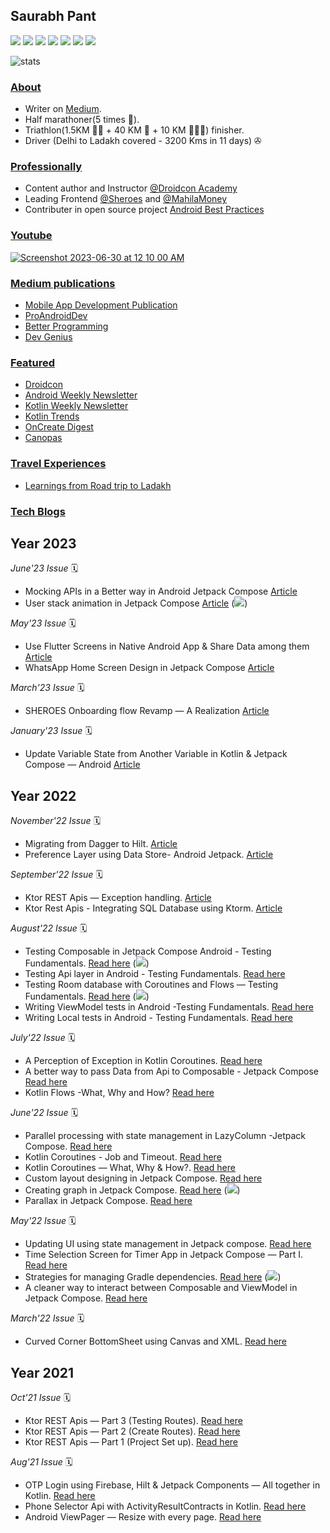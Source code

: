 ## Saurabh Pant
![](https://androidweekly.net/issues/issue-576/badge)
![](https://androidweekly.net/issues/issue-534/badge)
![](https://androidweekly.net/issues/issue-532/badge)
![](https://androidweekly.net/issues/issue-523/badge)
![](https://androidweekly.net/issues/issue-520/badge)
![](https://androidweekly.net/issues/issue-282/badge)
![](https://androidweekly.net/issues/issue-276/badge)

![stats](https://github-readme-stats.vercel.app/api?username=aqua30&hide=contribs&show_icons=true&include_all_commits=true&count_private=true)

### <ins>About</ins>
- Writer on [Medium](https://saurabhpant.medium.com/). 
- Half marathoner(5 times 🏃).
- Triathlon(1.5KM 🏊🏼‍ + 40 KM 🚴 + 10 KM 🏃🏻‍♂) finisher.
- Driver (Delhi to Ladakh covered - 3200 Kms in 11 days) ✇

### <ins>Professionally</ins>
- Content author and Instructor [@Droidcon Academy](https://www.droidcon.com/)
- Leading Frontend [@Sheroes](https://sheroes.com/) and [@MahilaMoney](https://www.mahila.money/) 
- Contributer in open source project [Android Best Practices](https://github.com/niharika2810/android-development-best-practices)
  
### <ins>Youtube</ins>
[![Screenshot 2023-06-30 at 12 10 00 AM](https://github.com/aqua30/aqua30/assets/4559525/ad3b5239-ed9d-4417-a206-332980b4ec47)](https://www.youtube.com/@_zaqua)

### <ins>Medium publications</ins>
- [Mobile App Development Publication](https://medium.com/mobile-app-development-publication)
- [ProAndroidDev](https://proandroiddev.com/)
- [Better Programming](https://betterprogramming.pub/about)
- [Dev Genius](https://blog.devgenius.io/)

### <ins>Featured</ins>
- [Droidcon](https://www.droidcon.com/)
- [Android Weekly Newsletter](https://androidweekly.net/)
- [Kotlin Weekly Newsletter](http://kotlinweekly.net/)
- [Kotlin Trends](https://twitter.com/KotlinTrends)
- [OnCreate Digest](https://www.oncreatedigest.com/)
- [Canopas](https://blog.canopas.com/tagged/canopas-android-weekly)

### <ins>Travel Experiences</ins>
- [Learnings from Road trip to Ladakh](https://saurabhpant.medium.com/a-road-trip-to-ladakh-what-when-and-how-from-my-experience-44ead053e0dd)

### <ins>Tech Blogs</ins>

## Year 2023

*June'23 Issue* 🗓
- Mocking APIs in a Better way in Android Jetpack Compose [Article](https://saurabhpant.medium.com/mocking-apis-in-a-better-way-in-android-jetpack-compose-36b0cc3b09d7)
- User stack animation in Jetpack Compose [Article](https://proandroiddev.com/user-stack-animation-in-jetpack-compose-251bd544115f) (![](https://androidweekly.net/issues/issue-576/badge))

*May'23 Issue* 🗓
- Use Flutter Screens in Native Android App & Share Data among them [Article](https://saurabhpant.medium.com/use-flutter-screens-in-native-android-app-share-data-among-them-d97d670807a6)
- WhatsApp Home Screen Design in Jetpack Compose [Article](https://blog.devgenius.io/whatsapp-home-screen-design-in-jetpack-compose-e131504ce6f9)

*March'23 Issue* 🗓
- SHEROES Onboarding flow Revamp — A Realization [Article](https://bootcamp.uxdesign.cc/sheroes-onboarding-flow-revamp-a-realization-a7593d68593)

*January'23 Issue* 🗓
- Update Variable State from Another Variable in Kotlin & Jetpack Compose — Android [Article](https://blog.devgenius.io/update-variable-state-from-another-variable-in-kotlin-jetpack-compose-android-23621aab407)

## Year 2022

*November'22 Issue* 🗓
- Migrating from Dagger to Hilt. [Article](https://blog.devgenius.io/migration-from-dagger-to-hilt-e6f60ccda191)
- Preference Layer using Data Store- Android Jetpack. [Article](https://saurabhpant.medium.com/preference-layer-using-data-store-android-jetpack-f47416ea80e2)

*September'22 Issue* 🗓
- Ktor REST Apis — Exception handling. [Article](https://saurabhpant.medium.com/ktor-rest-apis-exception-handling-1440eac4d06d)
- Ktor Rest Apis - Integrating SQL Database using Ktorm. [Article](https://saurabhpant.medium.com/ktor-rest-apis-integrating-sql-database-using-ktorm-7adacdf41003)

*August'22 Issue* 🗓
- Testing Composable in Jetpack Compose Android - Testing Fundamentals. [Read here](https://saurabhpant.medium.com/testing-composable-in-jetpack-compose-android-testing-fundamentals-d89d8d7115ae) (![](https://androidweekly.net/issues/issue-534/badge))
- Testing Api layer in Android - Testing Fundamentals. [Read here](https://saurabhpant.medium.com/testing-api-layer-in-android-testing-fundamentals-698a4392c16e)
- Testing Room database with Coroutines and Flows — Testing Fundamentals. [Read here](https://blog.devgenius.io/testing-room-database-with-coroutines-and-flows-testing-fundamentals-iii-5f6c3b9e4c94) (![](https://androidweekly.net/issues/issue-532/badge))
- Writing ViewModel tests in Android -Testing Fundamentals. [Read here](https://saurabhpant.medium.com/writing-viewmodel-tests-in-android-testing-fundamentals-ii-5bc44efa4a39)
- Writing Local tests in Android - Testing Fundamentals. [Read here](https://blog.devgenius.io/writing-local-tests-in-android-testing-fundamentals-i-bf8e7e9bfc2c)

*July'22 Issue* 🗓
- A Perception of Exception in Kotlin Coroutines. [Read here](https://betterprogramming.pub/a-perception-of-exception-in-kotlin-coroutines-d0b87131510f)
- A better way to pass Data from Api to Composable - Jetpack Compose [Read here](https://saurabhpant.medium.com/a-better-way-to-pass-data-from-api-to-composable-jetpack-compose-android-b844ec1da072)
- Kotlin Flows -What, Why and How? [Read here](https://saurabhpant.medium.com/kotlin-flows-what-why-and-how-e9054327f795)

*June'22 Issue* 🗓
- Parallel processing with state management in LazyColumn -Jetpack Compose. [Read here](https://saurabhpant.medium.com/parallel-processing-with-state-management-in-lazycolumn-jetpack-compose-be733c431a21)
- Kotlin Coroutines - Job and Timeout. [Read here](https://saurabhpant.medium.com/kotlin-coroutines-job-and-timeout-d7b8c5416d69)
- Kotlin Coroutines — What, Why & How?. [Read here](https://saurabhpant.medium.com/kotlin-coroutines-what-why-how-99529c951a2e)
- Custom layout designing in Jetpack Compose. [Read here](https://saurabhpant.medium.com/custom-layout-designing-in-jetpack-compose-5abbccc74ebd)
- Creating graph in Jetpack Compose. [Read here](https://saurabhpant.medium.com/creating-graph-in-jetpack-compose-312957b11b2) (![](https://androidweekly.net/issues/issue-523/badge))
- Parallax in Jetpack Compose. [Read here](https://saurabhpant.medium.com/parallax-in-jetpack-compose-bf521244f49)

*May'22 Issue* 🗓
- Updating UI using state management in Jetpack compose. [Read here](https://proandroiddev.com/updating-ui-using-state-management-in-jetpack-compose-e6120db7d695)
- Time Selection Screen for Timer App in Jetpack Compose — Part I. [Read here](https://proandroiddev.com/time-selection-screen-for-timer-app-in-jetpack-compose-part-i-537ffcedb68e)
- Strategies for managing Gradle dependencies. [Read here](https://proandroiddev.com/different-ways-to-manage-your-app-gradle-with-increasing-dependencies-count-e4105a16abb5) (![](https://androidweekly.net/issues/issue-520/badge))
- A cleaner way to interact between Composable and ViewModel in Jetpack Compose. [Read here](https://proandroiddev.com/cleaner-way-to-interact-between-composable-and-viewmodel-in-jetpack-compose-14c8b3a74bbe)

*March'22 Issue* 🗓
- Curved Corner BottomSheet using Canvas and XML. [Read here](https://proandroiddev.com/curved-corner-bottomsheet-using-canvas-and-xml-59c30c02d56f)

## Year 2021

*Oct'21 Issue* 🗓
- Ktor REST Apis — Part 3 (Testing Routes). [Read here](https://proandroiddev.com/build-rest-apis-using-ktor-framework-iii-87e579a7258e)
- Ktor REST Apis — Part 2 (Create Routes). [Read here](https://proandroiddev.com/build-rest-apis-using-ktor-framework-ii-47948e89f1d6)
- Ktor REST Apis — Part 1 (Project Set up). [Read here](https://proandroiddev.com/build-rest-apis-using-ktor-framework-i-dbbf36b332bb)

*Aug'21 Issue* 🗓
- OTP Login using Firebase, Hilt & Jetpack Components — All together in Kotlin. [Read here](https://proandroiddev.com/otp-login-using-firebase-hilt-jetpack-components-all-together-in-kotlin-718f7c6974aa)
- Phone Selector Api with ActivityResultContracts in Kotlin. [Read here](https://proandroiddev.com/phone-selector-api-with-activityresultcontracts-in-kotlin-2cbc39252b42)
- Android ViewPager — Resize with every page. [Read here](https://proandroiddev.com/viewpager-resize-with-every-page-b15065bb45bc)
